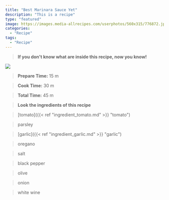 ```yaml
---
title: "Best Marinara Sauce Yet"
description: "This is a recipe"
type: "featured"
image: https://images.media-allrecipes.com/userphotos/560x315/776872.jpg
categories: 
  - "Recipe"
tags: 
  - "Recipe"
---
```



>**If you don't know what are inside this recipe, now you know!**

![](../images/Recipes-Banner.jpg)
> **Prepare Time:** 15 m


> **Cook Time:** 30 m


> **Total Time:** 45 m

> **Look the ingredients of this recipe**

> [tomato]({{< ref "ingredient_tomato.md" >}} "tomato")

> parsley

> [garlic]({{< ref "ingredient_garlic.md" >}} "garlic")

> oregano

> salt

> black pepper

> olive

> onion

> white wine

